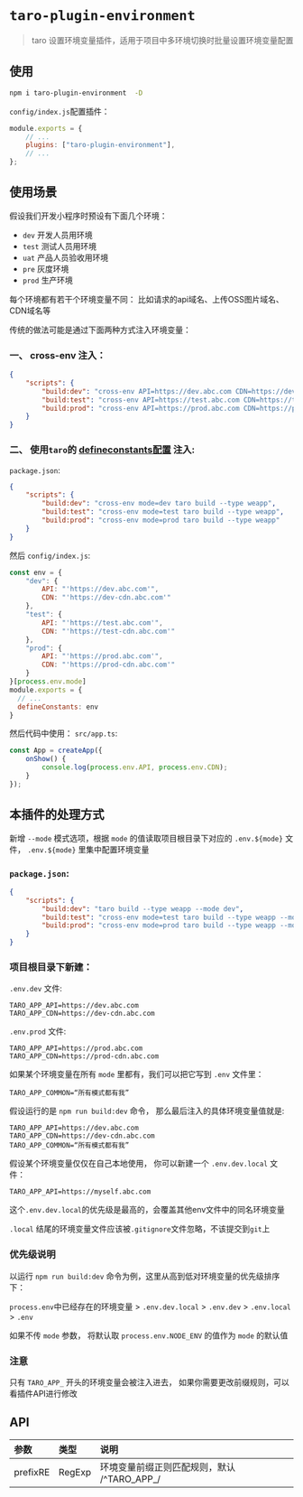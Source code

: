 # `taro-plugin-environment`

> taro 设置环境变量插件，适用于项目中多环境切换时批量设置环境变量配置

## 使用
```bash
npm i taro-plugin-environment  -D
```

`config/index.js`配置插件：

```js
module.exports = {
    // ...
    plugins: ["taro-plugin-environment"],
    // ...
};
```

## 使用场景

假设我们开发小程序时预设有下面几个环境：
- `dev`  开发人员用环境
- `test` 测试人员用环境
- `uat`  产品人员验收用环境
- `pre`  灰度环境
- `prod` 生产环境

每个环境都有若干个环境变量不同：
比如请求的api域名、上传OSS图片域名、CDN域名等

传统的做法可能是通过下面两种方式注入环境变量：
### 一、 cross-env 注入：
```json
{
    "scripts": {
        "build:dev": "cross-env API=https://dev.abc.com CDN=https://dev-cdn.abc.com taro build --type weapp",
        "build:test": "cross-env API=https://test.abc.com CDN=https://test-cdn.abc.com taro build --type weapp",
        "build:prod": "cross-env API=https://prod.abc.com CDN=https://prod-cdn.abc.com taro build --type weapp"
    }
}
```
### 二、 使用`taro`的 [defineconstants配置](https://taro-docs.jd.com/taro/docs/config-detail#defineconstants) 注入:
`package.json`:
```json
{
    "scripts": {
        "build:dev": "cross-env mode=dev taro build --type weapp",
        "build:test": "cross-env mode=test taro build --type weapp",
        "build:prod": "cross-env mode=prod taro build --type weapp"
    }
}
```

然后 `config/index.js`:
```js
const env = {
    "dev": {
        API: "'https://dev.abc.com'",
        CDN: "'https://dev-cdn.abc.com'"
    },
    "test": {
        API: "'https://test.abc.com'",
        CDN: "'https://test-cdn.abc.com'"
    },
    "prod": {
        API: "'https://prod.abc.com'",
        CDN: "'https://prod-cdn.abc.com'"
    }
}[process.env.mode]
module.exports = {
  // ...
  defineConstants: env
}
```
然后代码中使用：
`src/app.ts`:
```ts
const App = createApp({
    onShow() {
        console.log(process.env.API, process.env.CDN);
    }
});
```

## 本插件的处理方式

新增  `--mode` 模式选项，根据 `mode` 的值读取项目根目录下对应的 `.env.${mode}` 文件， `.env.${mode}` 里集中配置环境变量

### `package.json`:
```json
{
    "scripts": {
        "build:dev": "taro build --type weapp --mode dev",
        "build:test": "cross-env mode=test taro build --type weapp --mode test",
        "build:prod": "cross-env mode=prod taro build --type weapp --mode prod"
    }
}
```

### 项目根目录下新建：

`.env.dev` 文件:
```
TARO_APP_API=https://dev.abc.com
TARO_APP_CDN=https://dev-cdn.abc.com
```

`.env.prod` 文件:
```
TARO_APP_API=https://prod.abc.com
TARO_APP_CDN=https://prod-cdn.abc.com
```

如果某个环境变量在所有 `mode` 里都有，我们可以把它写到 `.env` 文件里：
```
TARO_APP_COMMON=“所有模式都有我”
```

假设运行的是 `npm run build:dev` 命令， 那么最后注入的具体环境变量值就是:

```
TARO_APP_API=https://dev.abc.com
TARO_APP_CDN=https://dev-cdn.abc.com
TARO_APP_COMMON=“所有模式都有我”
```

假设某个环境变量仅仅在自己本地使用， 你可以新建一个 `.env.dev.local` 文件：
```
TARO_APP_API=https://myself.abc.com
```
这个`.env.dev.local`的优先级是最高的，会覆盖其他env文件中的同名环境变量

`.local` 结尾的环境变量文件应该被`.gitignore`文件忽略，不该提交到`git`上

### 优先级说明

以运行 `npm run build:dev` 命令为例，这里从高到低对环境变量的优先级排序下：

`process.env`中已经存在的环境变量 > `.env.dev.local` > `.env.dev` > `.env.local` >  `.env`


如果不传 `mode` 参数， 将默认取 `process.env.NODE_ENV` 的值作为 `mode` 的默认值


### 注意

只有 `TARO_APP_` 开头的环境变量会被注入进去， 如果你需要更改前缀规则，可以看插件API进行修改

## API

| 参数 | 类型 | 说明 |
| :--- | :--- | :--- |
| prefixRE | RegExp | 环境变量前缀正则匹配规则，默认 /^TARO_APP_/ |